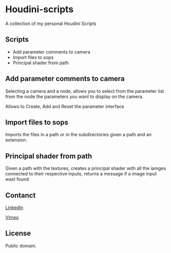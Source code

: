 # Houdini-scripts
A collection of my personal Houdini Scripts

## Scripts

* Add parameter comments to camera
* Import files to sops
* Principal shader from path



## Add parameter comments to camera

Selecting a camera and a node, allows you to select from the parameter list from the node the parameters you want to display on the camera.

Allows to Create, Add and Reset the parameter interface


## Import files to sops

Imports the files in a path or in the subdirectories given a path and an extension.

## Principal shader from path

Given a path with the textures, creates a principal shader with all the iamges connected to their respective inputs, returns a message if a image input wast found

## Contanct
 [LinkedIn] 
 
 [Vimeo]
 
 [LinkedIn]: https://www.linkedin.com/in/jose-gonzalezvfx/
 [Vimeo]: https://vimeo.com/josezalez

## License

Public domain.

